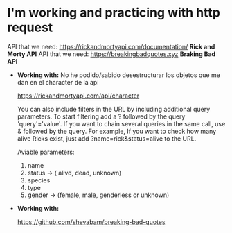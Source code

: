 
# I'm working and practicing with http request

API that we need: <https://rickandmortyapi.com/documentation/> **Rick and Morty API**
API that we need: <https://breakingbadquotes.xyz> **Braking Bad API**

- **Working with:**
    No he podido/sabido desestructurar los objetos que me dan en el character de la api

    <https://rickandmortyapi.com/api/character>

    You can also include filters in the URL by including additional query parameters. To start filtering add a ? followed by the query 'query'='value'. If you want to chain several queries in the same call, use & followed by the query.
    For example, If you want to check how many alive Ricks exist, just add ?name=rick&status=alive to the URL.

    Aviable parameters:
    1. name
    2. status -> ( alivd, dead, unknown)
    3. species
    4. type
    5. gender -> (female, male, genderless or unknown)

- **Working with:**

    <https://github.com/shevabam/breaking-bad-quotes>